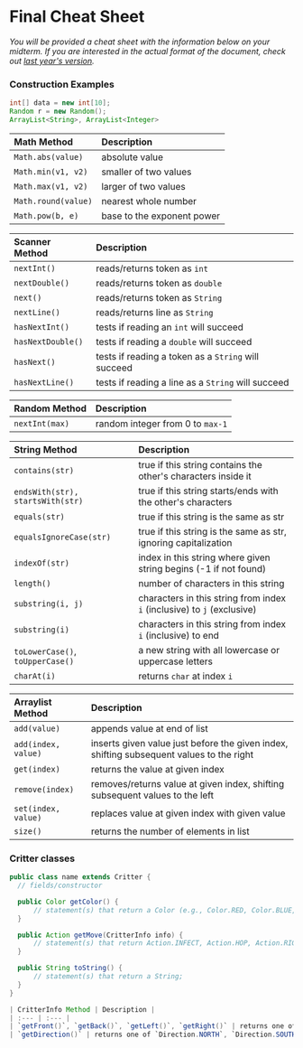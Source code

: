 # Final Cheat Sheet

_You will be provided a cheat sheet with the information below on your midterm. If you are interested in the actual format of the document, check out [last year's version](https://courses.cs.washington.edu/courses/cse142/15au/handouts/22.html)._

### Construction Examples

```java
int[] data = new int[10];
Random r = new Random();
ArrayList<String>, ArrayList<Integer>
```

| __Math Method__ | __Description__ |
| :--- | :--- |
| `Math.abs(value)` | absolute value |
| `Math.min(v1, v2)` | smaller of two values |
| `Math.max(v1, v2)` | larger of two values |
| `Math.round(value)` | nearest whole number |
| `Math.pow(b, e)` | base to the exponent power |

| __Scanner Method__ | __Description__ |
| :--- | :--- |
| `nextInt()` | reads/returns token as `int` |
| `nextDouble()` | reads/returns token as `double` |
| `next()` | reads/returns token as `String` |
| `nextLine()` | reads/returns line as `String` |
| `hasNextInt()` | tests if reading an `int` will succeed |
| `hasNextDouble()` | tests if reading a `double` will succeed |
| `hasNext()` | tests if reading a token as a `String` will succeed |
| `hasNextLine()` | tests if reading a line as a `String` will succeed |


| __Random Method__ | __Description__ |
| :--- | :--- |
| `nextInt(max)` | random integer from 0 to `max-1` |

| __String Method__ | __Description__ |
| :--- | :--- |
| `contains(str)` | true if this string contains the other's characters inside it |
| `endsWith(str), startsWith(str)` | true if this string starts/ends with the other's characters
| `equals(str)` | true if this string is the same as str |
| `equalsIgnoreCase(str)` | true if this string is the same as str, ignoring capitalization |
| `indexOf(str)` | index in this string where given string begins (-1 if not found) |
| `length()` | number of characters in this string |
| `substring(i, j)` | characters in this string from index `i` (inclusive) to `j` (exclusive) |
| `substring(i)` | characters in this string from index `i` (inclusive) to end |
| `toLowerCase()`, `toUpperCase()` | a new string with all lowercase or uppercase letters |
| `charAt(i)` | returns `char` at index `i` |

| Arraylist Method | Description |
| :--- | :--- |
| `add(value)` | appends value at end of list |
| `add(index, value)` | inserts given value just before the given index, shifting subsequent values to the right |
| `get(index)` | returns the value at given index |
| `remove(index)` | removes/returns value at given index, shifting subsequent values to the left |
| `set(index, value)` | replaces value at given index with given value |
| `size()` | returns the number of elements in list |

### Critter classes

```java
public class name extends Critter {
  // fields/constructor

  public Color getColor() {
      // statement(s) that return a Color (e.g., Color.RED, Color.BLUE, Color.GREEN)
  }

  public Action getMove(CritterInfo info) {
      // statement(s) that return Action.INFECT, Action.HOP, Action.RIGHT, or Action.LEFT
  }

  public String toString() {
      // statement(s) that return a String;
  }
}

| CritterInfo Method | Description |
| :--- | :--- |
| `getFront()`, `getBack()`, `getLeft()`, `getRight()` | returns one of `Neighbor.WALL`, `Neighbor.EMPTY`, `Neighbor.SAME`, `Neighbor.OTHER` |
| `getDirection()` | returns one of `Direction.NORTH`, `Direction.SOUTH`, `Direction.EAST`, `Direction.WEST` |